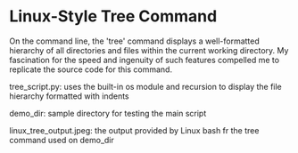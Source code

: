 # Linux-Style Tree Command

On the command line, the 'tree' command displays a well-formatted hierarchy of all directories and files within the current working directory.
My fascination for the speed and ingenuity of such features compelled me to replicate the source code for this command.

tree_script.py: uses the built-in os module and recursion to display the file hierarchy formatted with indents

demo_dir: sample directory for testing the main script

linux_tree_output.jpeg: the output provided by Linux bash fr the tree command used on demo_dir

